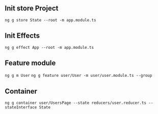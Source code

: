 ## Init store Project
`ng g store State --root -m app.module.ts`

## Init Effects
`ng g effect App --root -m app.module.ts`

## Feature module
`ng g m User`
`ng g feature user/User -m user/user.module.ts --group`

## Container
`ng g container user/UsersPage --state reducers/user.reducer.ts --stateInterface State`
